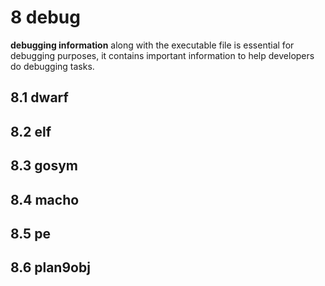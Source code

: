 # 8 debug

**debugging information** along with the executable file is essential for debugging purposes, it contains important information to help developers do debugging tasks.

## 8.1 dwarf

## 8.2 elf

## 8.3 gosym

## 8.4 macho

## 8.5 pe

## 8.6 plan9obj



